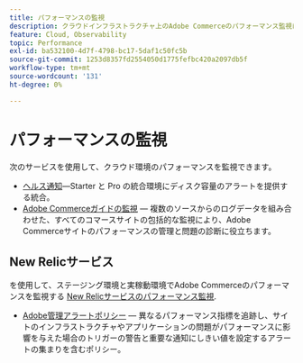 ```yaml
---
title: パフォーマンスの監視
description: クラウドインフラストラクチャ上のAdobe Commerceのパフォーマンス監視について説明します。
feature: Cloud, Observability
topic: Performance
exl-id: ba532100-4d7f-4798-bc17-5daf1c50fc5b
source-git-commit: 1253d8357fd2554050d1775fefbc420a2097db5f
workflow-type: tm+mt
source-wordcount: '131'
ht-degree: 0%

---
```


# パフォーマンスの監視

次のサービスを使用して、クラウド環境のパフォーマンスを監視できます。

- [ヘルス通知](../integrations/health-notifications.md)—Starter と Pro の統合環境にディスク容量のアラートを提供する統合。
- [Adobe Commerceガイドの監視](https://experienceleague.adobe.com/docs/commerce-operations/tools/observation-for-adobe-commerce/intro.html) — 複数のソースからのログデータを組み合わせた、すべてのコマースサイトの包括的な監視により、Adobe Commerceサイトのパフォーマンスの管理と問題の診断に役立ちます。

## New Relicサービス

を使用して、ステージング環境と実稼動環境でAdobe Commerceのパフォーマンスを監視する [New Relicサービスのパフォーマンス監視](new-relic-service.md).

- [Adobe管理アラートポリシー](investigate-performance.md#monitor-performance-with-managed-alerts) — 異なるパフォーマンス指標を追跡し、サイトのインフラストラクチャやアプリケーションの問題がパフォーマンスに影響を与えた場合のトリガーの警告と重要な通知にしきい値を設定するアラートの集まりを含むポリシー。
